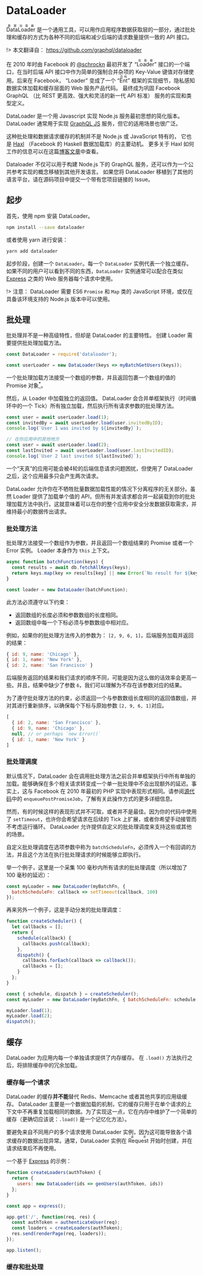 # DataLoader

<ruby>DataLoader<rp>（</rp><rt>数据加载器</rt><rp>）</rp></ruby> 是一个通用工具，可以用作应用程序数据获取层的一部分，通过批处理和缓存的方式为各种不同的后端和减少后端的请求数量提供一致的 API 接口。

!> 本文翻译自： https://github.com/graphql/dataloader

在 2010 年时由 Facebook 的 [@schrockn](https://github.com/schrockn) 最初开发了 “<ruby>Loader<rp>（</rp><rt>加载器</rt><rp>）</rp></ruby>” 接口的一个端口，在当时后端 API 接口中作为简单的强制合并杂项的 Key-Value 键值对存储使用。后来在 Facebook， “Loader” 变成了一个 “<ruby>Ent<rp>（</rp><rt>异构</rt><rp>）</rp></ruby>” 框架的实现细节，隐私感知数据实体加载和缓存层面的 Web 服务产品代码。 最终成为巩固 Facebook GraphQL （比 REST 更高效、强大和灵活的新一代 API 标准） 服务的实现和类型定义。

DataLoader 是一个用 Javascript 实现 Node.js 服务最初思想的简化版本。DataLoader 通常用于实现 [GraphQL JS][] 服务，但它的适用场景也很广泛。

这种批处理和数据请求缓存的机制并不是 Node.js 或 JavaScript 特有的， 它也是 [Haxl](https://github.com/facebook/Haxl) （Facebook 的 Haskell 数据加载库）的主要动机。 更多关于 Haxl 如何工作的信息可以在这篇[博客文章](ttps://code.facebook.com/posts/302060973291128/open-sourcing-haxl-a-library-for-haskell/)中查看。

Dataloader 不仅可以用于构建 Node.js 下的 GraphQL 服务，还可以作为一个公共参考实现的概念移植到其他开发语言。 如果您将 DataLoader 移植到了其他的语言平台，请在源码项目中提交一个带有您项目链接的 Issue。

## 起步

首先，使用 npm 安装 DataLoader。

```bash
npm install --save dataloader
```

或者使用 yarn 进行安装：

```bash
yarn add dataloader
```

起步阶段，创建一个 `DataLoader`。每一个 `DataLoader` 实例代表一个独立缓存。如果不同的用户可以看到不同的东西，`DataLoader` 实例通常可以配合在类似 [Express][] 之类的 Web 服务器每个请求中使用。

!> 注意： DataLoader 需要 ES6 `Promise` 和 `Map` 类的 JavaScript 环境，或仅在具备该环境支持的 Node.js 版本中可以使用。

## 批处理

批处理并不是一种高级特性，但却是 DataLoader 的主要特性。 创建 Loader 需要提供批处理加载方法。

```js
const DataLoader = require('dataloader');

const userLoader = new DataLoader(keys => myBatchGetUsers(keys));
```

一个批处理加载方法接受一个数组的参数，并且返回包裹一个数组的值的 Promise 对象[<sup>*</sup>](#batch-function)。

然后，从 Loader 中加载独立的返回值。 DataLoader 会合并单框架执行（时间循环中的一个 Tick）所有独立加载，然后执行所有请求参数的批处理方法。

```js
const user = await userLoader.load(1);
const invitedBy = await userLoader.load(user.invitedByID);
console.log(`User 1 was invited by ${invitedBy}`);

// 在你应用中的其他地方
const user = await userLoader.load(2);
const lastInvited = await userLoader.load(user.lastInvitedID);
console.log(`User 2 last invited ${lastInvited}`);
```

一个“天真”的应用可能会被4轮的后端信息请求问题困扰，但使用了 DataLoader 之后，这个应用最多只会产生两次请求。

DataLoader 允许你在不牺牲批量数据加载性能的情况下分离程序的无关部分。虽然 Loader 提供了加载单个值的 API，但所有并发请求都合并一起装载到你的批处理加载方法中执行。这就意味着可以在你的整个应用中安全分发数据获取需求，并维持最小的数据传出请求。

<a id="batch-function"></a>

### 批处理方法

批处理方法接受一个数组作为参数，并且返回一个数组结果的 Promise 或者一个 Error 实例。 Loader 本身作为 `this` 上下文。

```js
async function batchFunction(keys) {
  const results = await db.fetchAllKeys(keys);
  return keys.map(key => results[key] || new Error(`No result for ${key}`));
}

const loader = new DataLoader(batchFunction);
```

此方法必须遵守以下约束：

- 返回数组的长度必须和参数数组的长度相同。
- 返回数组中每一个下标必须与参数数组中相对应。

例如，如果你的批处理方法传入的参数为： `[2, 9, 6, 1]`，后端服务加载并返回的结果：

```js
{ id: 9, name: 'Chicago' },
{ id: 1, name: 'New York' },
{ id: 2, name: 'San Francisco' }
```

后端服务返回的结果和我们请求的顺序不同，可能是因为这么做的话效率会更高一些。并且，结果中缺少了参数 `6`，我们可以理解为不存在该参数对应的结果。

为了遵守批处理方法的约束，必须返回一个与参数数组长度相同的返回值数组，并对其进行重新排序，以确保每个下标与原始参数 `[2, 9, 6, 1]`对应。

```js
[
  { id: 2, name: 'San Francisco' },
  { id: 9, name: 'Chicago' },
  null, // or perhaps `new Error()`
  { id: 1, name: 'New York' }
]
```

### 批处理调度

默认情况下，DataLoader 会在调用批处理方法之前合并单框架执行中所有单独的加载。能够确保在多个相关请求转变成一个单一批处理中不会出现额外的延迟。事实上，这与 Facebook 在 2010 年最初的 PHP 实现中表现形式相同。请参阅[源代码](https://github.com/graphql/dataloader/blob/master/src/index.js)中的 `enqueuePostPromiseJob`，了解有关此操作方式的更多详细信息。

然而，有的时候这样的表现形式并不可取，或者并不是最佳。因为你的代码中使用了 `setTimeout`，也许你会希望请求在后续的 Tick 上扩展，或者你希望手动接管而不考虑运行循环。 DataLoader 允许提供自定义的批处理调度来支持这些或其他的场景。

自定义批处理调度在选项参数中称为 `batchScheduleFn`，必须传入一个有回调的方法，并且这个方法在执行批处理请求的时候能够立即执行。

举一个例子，这里是一个采集 100 毫秒内所有请求的批处理调度（所以增加了 100 毫秒的延迟）：

```js
const myLoader = new DataLoader(myBatchFn, {
  batchScheduleFn: callback => setTimeout(callback, 100)
});
```

再来另外一个例子，这是手动分发的批处理调度：

```js
function createScheduler() {
  let callbacks = [];
  return {
    schedule(callback) {
      callbacks.push(callback);
    },
    dispatch() {
      callbacks.forEach(callback => callback());
      callbacks = [];
    }
  };
}

const { schedule, dispatch } = createScheduler();
const myLoader = new DataLoader(myBatchFn, { batchScheduleFn: schedule });

myLoader.load(1);
myLoader.load(2);
dispatch();
```

## 缓存

DataLoader 为应用内每一个单独请求提供了内存缓存。 在 `.load()` 方法执行之后，将排除缓存中的冗余加载。

### 缓存每一个请求

DataLoader 的缓存**并不能**替代 Redis、Memcache 或者其他共享的应用级缓存。 DataLoader 主要是一个数据加载的机制，它的缓存只用于在单个请求的上下文中不再重复加载相同的数据。为了实现这一点，它在内存中维护了一个简单的缓存（更确切应该说：`.load()` 是一个记忆化方法）。

要避免来自不同用户的多个请求使用 DataLoader 实例，因为这可能导致各个请求缓存的数据出现异常。通常，DataLoader 实例在 <ruby>Request<rp>（</rp><rt>请求</rt><rp>）</rp></ruby> 开始时创建，并在请求结束后不再使用。

一个基于 [Express][] 的示例：

```js
function createLoaders(authToken) {
  return {
    users: new DataLoader(ids => genUsers(authToken, ids))
  };
}

const app = express();

app.get('/', function(req, res) {
  const authToken = authenticateUser(req);
  const loaders = createLoaders(authToken);
  res.send(renderPage(req, loaders));
});

app.listen();
```

### 缓存和批处理





[GraphQL JS]: https://github.com/graphql/graphql-js
[Express]: https://expressjs.com/